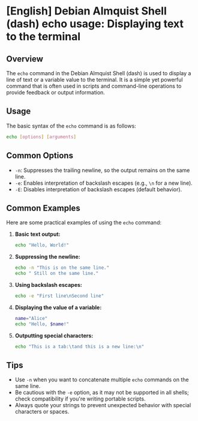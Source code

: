 # [English] Debian Almquist Shell (dash) echo usage: Displaying text to the terminal

## Overview
The `echo` command in the Debian Almquist Shell (dash) is used to display a line of text or a variable value to the terminal. It is a simple yet powerful command that is often used in scripts and command-line operations to provide feedback or output information.

## Usage
The basic syntax of the `echo` command is as follows:

```bash
echo [options] [arguments]
```

## Common Options
- `-n`: Suppresses the trailing newline, so the output remains on the same line.
- `-e`: Enables interpretation of backslash escapes (e.g., `\n` for a new line).
- `-E`: Disables interpretation of backslash escapes (default behavior).

## Common Examples
Here are some practical examples of using the `echo` command:

1. **Basic text output:**
   ```bash
   echo "Hello, World!"
   ```

2. **Suppressing the newline:**
   ```bash
   echo -n "This is on the same line."
   echo " Still on the same line."
   ```

3. **Using backslash escapes:**
   ```bash
   echo -e "First line\nSecond line"
   ```

4. **Displaying the value of a variable:**
   ```bash
   name="Alice"
   echo "Hello, $name!"
   ```

5. **Outputting special characters:**
   ```bash
   echo "This is a tab:\tand this is a new line:\n"
   ```

## Tips
- Use `-n` when you want to concatenate multiple `echo` commands on the same line.
- Be cautious with the `-e` option, as it may not be supported in all shells; check compatibility if you're writing portable scripts.
- Always quote your strings to prevent unexpected behavior with special characters or spaces.